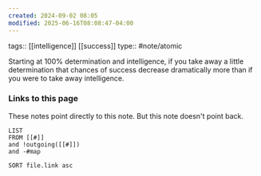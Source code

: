 ```yaml
---
created: 2024-09-02 08:05
modified: 2025-06-16T08:08:47-04:00
---
```

tags:: [[intelligence]] [[success]]
type:: #note/atomic 

Starting at 100% determination and intelligence, if you take away a little determination that chances of success decrease dramatically more than if you were to take away intelligence. 

### Links to this page
These notes point directly to this note. But this note doesn't point back.
```dataview
LIST
FROM [[#]]
and !outgoing([[#]])
and -#map

SORT file.link asc
```
